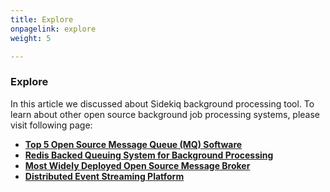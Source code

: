 ```yaml
---
title: Explore
onpagelink: explore
weight: 5

---
```


### **Explore**

In this article we discussed about Sidekiq background processing tool. To learn about other open source background job processing systems, please visit following page:

*   **[Top 5 Open Source Message Queue (MQ) Software](https://blog.containerize.com/2021/07/09/top-5-open-source-message-queue-software-in-2021/)**
*   **[Redis Backed Queuing System for Background Processing](https://products.containerize.com/message-queue-software/resque/)**
*   **[Most Widely Deployed Open Source Message Broker](https://products.containerize.com/message-queue-software/rabbitmq/)**
*   **[Distributed Event Streaming Platform](https://products.containerize.com/message-queue-software/kafka/)**

